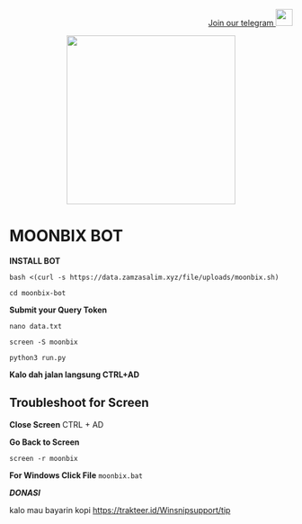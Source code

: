 <p style="font-size:14px" align="right">
<a href="https://t.me/airdropasc" target="_blank">Join our telegram <img src="https://user-images.githubusercontent.com/50621007/183283867-56b4d69f-bc6e-4939-b00a-72aa019d1aea.png" width="30"/></a>
</p>

<p align="center">
  <img height="300" height="auto" src="https://user-images.githubusercontent.com/109174478/209359981-dc19b4bf-854d-4a2a-b803-2547a7fa43f2.jpg">
</p>

# MOONBIX BOT
**INSTALL BOT**

```
bash <(curl -s https://data.zamzasalim.xyz/file/uploads/moonbix.sh)
```
```
cd moonbix-bot
```

**Submit your Query Token**

```
nano data.txt
```
```
screen -S moonbix
```
```
python3 run.py
```

**Kalo dah jalan langsung CTRL+AD**

## Troubleshoot for Screen

**Close Screen**
CTRL + AD

**Go Back to Screen**

```
screen -r moonbix
```

**For Windows Click File**
 ```moonbix.bat```




***DONASI***

kalo mau bayarin kopi https://trakteer.id/Winsnipsupport/tip
